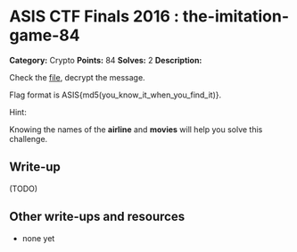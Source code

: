 # ASIS CTF Finals 2016 : the-imitation-game-84

**Category:** Crypto
**Points:** 84
**Solves:** 2
**Description:**

Check the [file](The_Imitation_Game.txz), decrypt the message.

Flag format is ASIS{md5(you_know_it_when_you_find_it)}.

Hint:

Knowing the names of the **airline** and **movies** will help you solve this challenge.

## Write-up

(TODO)

## Other write-ups and resources

* none yet
